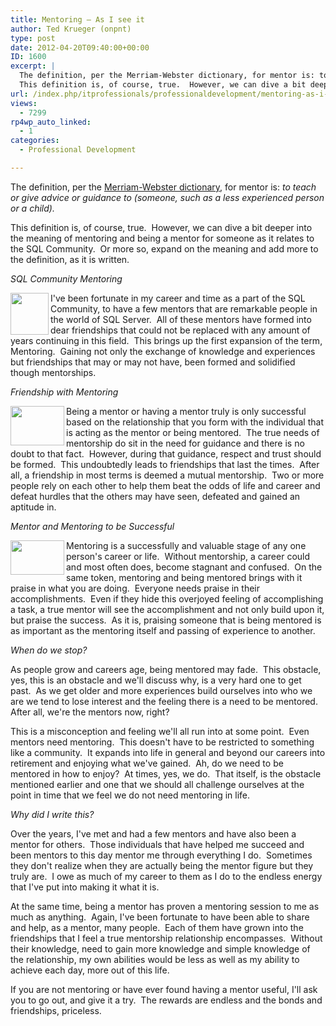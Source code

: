 ```yaml
---
title: Mentoring – As I see it
author: Ted Krueger (onpnt)
type: post
date: 2012-04-20T09:40:00+00:00
ID: 1600
excerpt: |
  The definition, per the Merriam-Webster dictionary, for mentor is: to teach or give advice or guidance to (someone, such as a less experienced person or a child). 
  This definition is, of course, true.  However, we can dive a bit deeper into the meaning&hellip;
url: /index.php/itprofessionals/professionaldevelopment/mentoring-as-i-see-it/
views:
  - 7299
rp4wp_auto_linked:
  - 1
categories:
  - Professional Development

---
```

The definition, per the [Merriam-Webster dictionary][1], for mentor is: _to teach or give advice or guidance to (someone, such as a less experienced person or a child)._ 

This definition is, of course, true.  However, we can dive a bit deeper into the meaning of mentoring and being a mentor for someone as it relates to the SQL Community.  Or more so, expand on the meaning and add more to the definition, as it is written.

_SQL Community Mentoring_

<div class="image_block">
  <a href="https://lessthandot.z19.web.core.windows.net/wp-content/uploads/blogs/ITProfessionals/-19.png?mtime=1334886635"><img alt="" src="https://lessthandot.z19.web.core.windows.net/wp-content/uploads/blogs/ITProfessionals/-19.png?mtime=1334886635" width="61" height="67" align="left" /></a>
</div>

I've been fortunate in my career and time as a part of the SQL Community, to have a few mentors that are remarkable people in the world of SQL Server.  All of these mentors have formed into dear friendships that could not be replaced with any amount of years continuing in this field.  This brings up the first expansion of the term, Mentoring.  Gaining not only the exchange of knowledge and experiences but friendships that may or may not have, been formed and solidified though mentorships.

_Friendship with Mentoring_

<div class="image_block">
  <a href="https://lessthandot.z19.web.core.windows.net/wp-content/uploads/blogs/ITProfessionals/-20.png?mtime=1334886635"><img alt="" src="https://lessthandot.z19.web.core.windows.net/wp-content/uploads/blogs/ITProfessionals/-20.png?mtime=1334886635" width="86" height="63" align="left" /></a>
</div>

Being a mentor or having a mentor truly is only successful based on the relationship that you form with the individual that is acting as the mentor or being mentored.  The true needs of mentorship do sit in the need for guidance and there is no doubt to that fact.  However, during that guidance, respect and trust should be formed.  This undoubtedly leads to friendships that last the times.  After all, a friendship in most terms is deemed a mutual mentorship.  Two or more people rely on each other to help them beat the odds of life and career and defeat hurdles that the others may have seen, defeated and gained an aptitude in.

_Mentor and Mentoring to be Successful_

<div class="image_block">
  <a href="https://lessthandot.z19.web.core.windows.net/wp-content/uploads/blogs/ITProfessionals/-21.png?mtime=1334886635"><img alt="" src="https://lessthandot.z19.web.core.windows.net/wp-content/uploads/blogs/ITProfessionals/-21.png?mtime=1334886635" width="86" height="55" align="left" /></a>
</div>

Mentoring is a successfully and valuable stage of any one person's career or life.  Without mentorship, a career could and most often does, become stagnant and confused.  On the same token, mentoring and being mentored brings with it praise in what you are doing.  Everyone needs praise in their accomplishments.  Even if they hide this overjoyed feeling of accomplishing a task, a true mentor will see the accomplishment and not only build upon it, but praise the success.  As it is, praising someone that is being mentored is as important as the mentoring itself and passing of experience to another.

_When do we stop?_

As people grow and careers age, being mentored may fade.  This obstacle, yes, this is an obstacle and we'll discuss why, is a very hard one to get past.  As we get older and more experiences build ourselves into who we are we tend to lose interest and the feeling there is a need to be mentored.  After all, we're the mentors now, right?

This is a misconception and feeling we'll all run into at some point.  Even mentors need mentoring.  This doesn't have to be restricted to something like a community.  It expands into life in general and beyond our careers into retirement and enjoying what we've gained.  Ah, do we need to be mentored in how to enjoy?  At times, yes, we do.  That itself, is the obstacle mentioned earlier and one that we should all challenge ourselves at the point in time that we feel we do not need mentoring in life.

_Why did I write this?_

Over the years, I've met and had a few mentors and have also been a mentor for others.  Those individuals that have helped me succeed and been mentors to this day mentor me through everything I do.  Sometimes they don't realize when they are actually being the mentor figure but they truly are.  I owe as much of my career to them as I do to the endless energy that I've put into making it what it is.

At the same time, being a mentor has proven a mentoring session to me as much as anything.  Again, I've been fortunate to have been able to share and help, as a mentor, many people.  Each of them have grown into the friendships that I feel a true mentorship relationship encompasses.  Without their knowledge, need to gain more knowledge and simple knowledge of the relationship, my own abilities would be less as well as my ability to achieve each day, more out of this life.

If you are not mentoring or have ever found having a mentor useful, I'll ask you to go out, and give it a try.  The rewards are endless and the bonds and friendships, priceless.

 [1]: http://www.learnersdictionary.com/search/mentor%5B2%5D